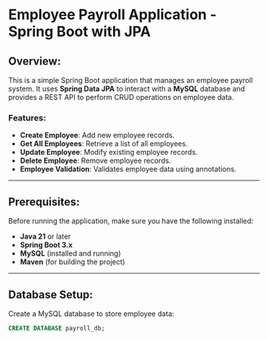 # Employee Payroll Application - Spring Boot with JPA

## Overview:
This is a simple Spring Boot application that manages an employee payroll system. It uses **Spring Data JPA** to interact with a **MySQL** database and provides a REST API to perform CRUD operations on employee data.

### Features:
- **Create Employee**: Add new employee records.
- **Get All Employees**: Retrieve a list of all employees.
- **Update Employee**: Modify existing employee records.
- **Delete Employee**: Remove employee records.
- **Employee Validation**: Validates employee data using annotations.

---

## Prerequisites:
Before running the application, make sure you have the following installed:
- **Java 21** or later
- **Spring Boot 3.x**
- **MySQL** (installed and running)
- **Maven** (for building the project)

---

## Database Setup:

Create a MySQL database to store employee data:

```sql
CREATE DATABASE payroll_db;

